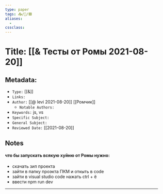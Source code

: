 ```yaml
---
type: paper
tags: 📥️/📜️/🟪️
aliases:
  - 
cssclass: 
---
```




# Title: **[[& Тесты от Ромы 2021-08-20]]**


## Metadata:

- `Type:` [[&]]
- `Links:`
- `Author:` [[@ levi 2021-08-20]] [[Ромчик]]
	- `Notable Authors:` 
- `Keywords:` js, vs
- `Specific Subject:` 
- `General Subject:` 
- `Reviewed Date:` [[2021-08-20]]


## Notes

#### что бы запускать всякую хуйню от Ромы нужно:

- скачать зип проекта 
- зайти в папку проэкта ПКМ и откыть в code
- зайти в visual studio code нажать ctrl + ё
- ввести npm run dev

---



